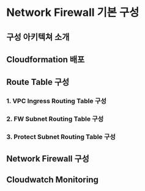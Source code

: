 # Network Firewall 기본 구성

## 구성  아키텍쳐 소개

## Cloudformation 배포

## Route Table 구성

### 1. VPC Ingress Routing Table 구성

### 2. FW Subnet Routing Table 구성

### 3. Protect Subnet Routing Table 구성



## Network Firewall 구성

## Cloudwatch Monitoring



